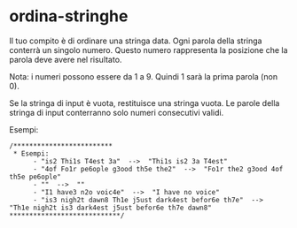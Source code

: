 # ordina-stringhe

Il tuo compito è di ordinare una stringa data. 
Ogni parola della stringa conterrà un singolo numero. Questo numero rappresenta la posizione che la parola deve avere nel risultato.

Nota: i numeri possono essere da 1 a 9. Quindi 1 sarà la prima parola (non 0).

Se la stringa di input è vuota, restituisce una stringa vuota. 
Le parole della stringa di input conterranno solo numeri consecutivi validi.

Esempi:

    /*************************
     * Esempi:
          - "is2 Thi1s T4est 3a"  -->  "Thi1s is2 3a T4est"
          - "4of Fo1r pe6ople g3ood th5e the2"  -->  "Fo1r the2 g3ood 4of th5e pe6ople"
          - ""  -->  ""
          - "I1 have3 n2o voic4e"  -->  "I have no voice"
          - "is3 nigh2t dawn8 Th1e j5ust dark4est befor6e th7e"  -->  "Th1e nigh2t is3 dark4est j5ust befor6e th7e dawn8"
    ****************************/
